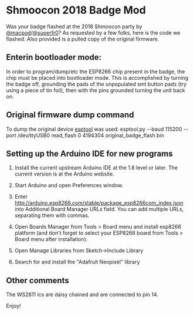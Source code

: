 # Shmoocon 2018 Badge Mod
Was your badge flashed at the 2018 Shmoocon party by [@macpod](https://twitter.com/macpoddotnet)/[@superfr0](https://twitter.com/search?q=superfr0)? As requested by a few folks, here is the code we flashed. Also provided is a pulled copy of the original firmware. 

## Enterin bootloader mode:
In order to program/dump/etc the ESP8266 chip present in the badge, the chip must be placed into bootloader mode. This is accomplished by turning the badge off, grounding the pads of the unpopulated smt button pads (try using a piece of tin foil), then with the pins grounded turning the unit back on.

## Original firmware dump command
To dump the original device [esptool](https://github.com/espressif/esptool) was used:
esptool.py --baud 115200 --port /dev/ttyUSB0 read_flash 0 4194304 original_badge_flash.bin

## Setting up the Arduino IDE for new programs
1. Install the current upstream Arduino IDE at the 1.8 level or later. The current version is at the Arduino website.
2. Start Arduino and open Preferences window.
3. Enter http://arduino.esp8266.com/stable/package_esp8266com_index.json into Additional Board Manager URLs field. You can add multiple URLs, separating them with commas.
4. Open Boards Manager from Tools > Board menu and install esp8266 platform (and don't forget to select your ESP8266 board from Tools > Board menu after installation).

5. Open Manage Libraries from Sketch->Include Library
6. Search for and install the "Adafruit Neopixel" library 

## Other comments
The WS2811 ics are daisy chained and are connected to pin 14.

Enjoy!
